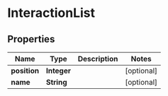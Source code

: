 

# InteractionList


## Properties

| Name | Type | Description | Notes |
|------------ | ------------- | ------------- | -------------|
|**position** | **Integer** |  |  [optional] |
|**name** | **String** |  |  [optional] |



